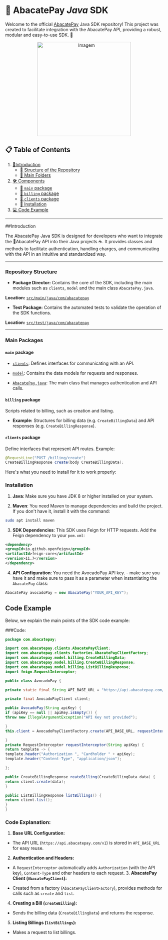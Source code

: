 # 🥑 **AbacatePay _Java_ SDK**

Welcome to the official [AbacatePay](https://github.com/AbacatePay) Java SDK repository! This project was created to facilitate integration with the AbacatePay API, providing a robust, modular and easy-to-use SDK. 🍃
<div align="center">
  <img src="https://cdn.discordapp.com/attachments/1133480741876019206/1332413972103565322/OIG2.UhRqOqltmix.jpeg?ex=67952ab6&is=6793d936&hm=23ea047d3577a6bd0e5476739e736b6b9f3276406a6a6538f386e62e82467e75" alt="Imagem" width="300" />
</div>

## 📋 **Table of Contents**

1. [📖Introduction](#Introduction)
	- [📁 Structure of the Repository](#repository-structure)
	- [📂 Main Folders](#main-folders)
2. [🛠️ Components](#components)
	- [📂 `main` package](#main-package)
	- [📂 `billing` package](#billing-package)
	- [📂 `clients` package](#clients-package)
	- [📠 Installation](#installation)
3. [💻 Code Example](#code-example)

----------

##Introduction

The AbacatePay Java SDK is designed for developers who want to integrate the 🥑AbacatePay API into their Java projects ☕. It provides classes and methods to facilitate authentication, handling charges, and communicating with the API in an intuitive and standardized way.

----------

### **Repository Structure**

- **Package Director:**
Contains the core of the SDK, including the main modules such as `clients`, `model` and the main class `AbacatePay.java`.

**Location:**
[`src/main/java/com/abacatepay`](https://github.com/DaviJoseMach/abacatepay-java-sdk/tree/main/src/main/java/com/abacatepay)

- **Test Package:**
Contains the automated tests to validate the operation of the SDK functions.

**Location:**
[`src/test/java/com/abacatepay`](https://github.com/DaviJoseMach/abacatepay-java-sdk/tree/main/src/test/java/com/abacatepay)

----------

### **Main Packages**

#### **`main` package**

- [`clients`](https://github.com/DaviJoseMach/abacatepay-java-sdk/tree/main/src/main/java/com/abacatepay/clients):
Defines interfaces for communicating with an API.

- [`model`](https://github.com/DaviJoseMach/abacatepay-java-sdk/tree/main/src/main/java/com/abacatepay/model):
Contains the data models for requests and responses.

- [`AbacatePay.java`](https://github.com/DaviJoseMach/abacatepay-java-sdk/blob/main/src/main/java/com/abacatepay/AbacatePay.java):
The main class that manages authentication and API calls.

#### **`billing` package**

Scripts related to billing, such as creation and listing.

- **Example:** Structures for billing data (e.g. `CreateBillingData`) and API responses (e.g. `CreateBillingResponse`).

#### **`clients` package**

Define interfaces that represent API routes. Example:

```java
@RequestLine("POST /billing/create")
CreateBillingResponse create(body CreateBillingData);

```
Here's what you need to install for it to work properly:

### Installation

1. **Java**: Make sure you have JDK 8 or higher installed on your system.

2. **Maven**: You need Maven to manage dependencies and build the project. If you don't have it, install it with the command:

```bash
sudo apt install maven

```

3. **SDK Dependencies**: This SDK uses Feign for HTTP requests. Add the Feign dependency to your `pom.xml`:

```xml
<dependency>
<groupId>io.github.openfeign</groupId>
<artifactId>feign-core</artifactId>
<version>11.7</version>
</dependency>

```

4. **API Configuration**: You need the AvocadoPay API key. - make sure you have it and make sure to pass it as a parameter when instantiating the `AbacatePay` class:

```java
AbacatePay avocadoPay = new AbacatePay("YOUR_API_KEY");

```

## **Code Example**

Below, we explain the main points of the SDK code example:

###Code:

```java
package com.abacatepay;

import com.abacatepay.clients.AbacatePayClient;
import com.abacatepay.clients.factories.AbacatePayClientFactory;
import com.abacatepay.model.billing.CreateBillingData;
import com.abacatepay.model.billing.CreateBillingResponse;
import com.abacatepay.model.billing.ListBillingResponse;
import feign.RequestInterceptor;

public class AvocadoPay {

private static final String API_BASE_URL = "https://api.abacatepay.com/v1";

private final AvocadoPayClient client;

public AvocadoPay(String apiKey) {
if (apiKey == null || apiKey.isEmpty()) {
throw new IllegalArgumentException("API Key not provided");

}
this.client = AvocadoPayClientFactory.create(API_BASE_URL, requestInterceptor(apiKey));

}
private RequestInterceptor requestInterceptor(String apiKey) {
return template -> {
template.header("Authorization ", "Cardholder " + apiKey);
template.header("Content-Type", "application/json");

};

public CreateBillingResponse reateBilling(CreateBillingData data) {
return client.create(data);
}

public ListBillingResponse listBillings() {
return client.list();
}
}

```

### **Code Explanation:**

1. **Base URL Configuration:**

- The API URL (`https://api.abacatepay.com/v1`) is stored in `API_BASE_URL` for easy reuse.

2. **Authentication and Headers:**

- A `RequestInterceptor` automatically adds `Authorization` (with the API key), `Content-Type` and other headers to each request. 3. **AbacatePay Client (`AbacatePayClient`):**

- Created from a factory (`AbacatePayClientFactory`), provides methods for calls such as `create` and `list`.

4. **Creating a Bill (`createBilling`):**

- Sends the billing data (`CreateBillingData`) and returns the response.

5. **Listing Billings (`listBillings`):**

- Makes a request to list billings.

